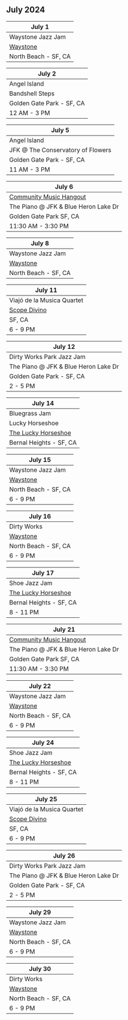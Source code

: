## July 2024

| July 1
|-
| Waystone Jazz Jam
| <a href="https://www.waystonesf.com" target="new">Waystone</a>
| North Beach - SF, CA

| July 2
|-
| Angel Island
| Bandshell Steps
| Golden Gate Park - SF, CA
| 12 AM - 3 PM

| July 5
|-
| Angel Island
| JFK @ The Conservatory of Flowers
| Golden Gate Park - SF, CA
| 11 AM - 3 PM

| July 6
|-
| <a href="https://goldengatejams.com" target="CMH">Community Music Hangout</a>
| The Piano @ JFK & Blue Heron Lake Dr
| Golden Gate Park SF, CA
| 11:30 AM - 3:30 PM

| July 8
|-
| Waystone Jazz Jam
| <a href="https://www.waystonesf.com" target="new">Waystone</a>
| North Beach - SF, CA

| July 11
|-
| Viajó de la Musica Quartet
| <a href="https://www.scopodivino.com" target="scopo">Scope Divino</a>
| SF, CA
| 6 - 9 PM

| July 12
|-
| Dirty Works Park Jazz Jam
| The Piano @ JFK & Blue Heron Lake Dr
| Golden Gate Park - SF, CA
| 2 - 5 PM

| July 14
|-
| Bluegrass Jam
| Lucky Horseshoe
| <a href="https://www.theluckyhorseshoebar.com/" target="Shoe">The Lucky Horseshoe</a>
| Bernal Heights - SF, CA

| July 15
|-
| Waystone Jazz Jam
| <a href="https://www.waystonesf.com" target="new">Waystone</a>
| North Beach - SF, CA
| 6 - 9 PM

| July 16
|-
| Dirty Works
| <a href="https://www.waystonesf.com" target="new">Waystone</a>
| North Beach - SF, CA
| 6 - 9 PM

| July 17
|-
| Shoe Jazz Jam
| <a href="https://www.theluckyhorseshoebar.com/" target="Shoe">The Lucky Horseshoe</a>
| Bernal Heights - SF, CA
| 8 - 11 PM

| July 21
|-
| <a href="https://goldengatejams.com" target="CMH">Community Music Hangout</a>
| The Piano @ JFK & Blue Heron Lake Dr
| Golden Gate Park SF, CA
| 11:30 AM - 3:30 PM

| July 22
|-
| Waystone Jazz Jam
| <a href="https://www.waystonesf.com" target="new">Waystone</a>
| North Beach - SF, CA
| 6 - 9 PM

| July 24
|-
| Shoe Jazz Jam
| <a href="https://www.theluckyhorseshoebar.com/" target="Shoe">The Lucky Horseshoe</a>
| Bernal Heights - SF, CA
| 8 - 11 PM

| July 25
|-
| Viajó de la Musica Quartet
| <a href="https://www.scopodivino.com" target="scopo">Scope Divino</a>
| SF, CA
| 6 - 9 PM

| July 26
|-
| Dirty Works Park Jazz Jam
| The Piano @ JFK & Blue Heron Lake Dr
| Golden Gate Park - SF, CA
| 2 - 5 PM

| July 29
|-
| Waystone Jazz Jam
| <a href="https://www.waystonesf.com" target="new">Waystone</a>
| North Beach - SF, CA
| 6 - 9 PM

| July 30
|-
| Dirty Works
| <a href="https://www.waystonesf.com" target="new">Waystone</a>
| North Beach - SF, CA
| 6 - 9 PM

